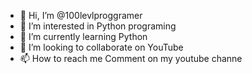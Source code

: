 - 👋 Hi, I’m @100levlproggramer
- 👀 I’m interested in Python programing
- 🌱 I’m currently learning Python
- 💞️ I’m looking to collaborate on YouTube
- 📫 How to reach me Comment on my youtube channe

<!---
100levlproggramer/100levlproggramer is a ✨ special ✨ repository because its `README.md` (this file) appears on your GitHub profile.
You can click the Preview link to take a look at your changes.
--->
